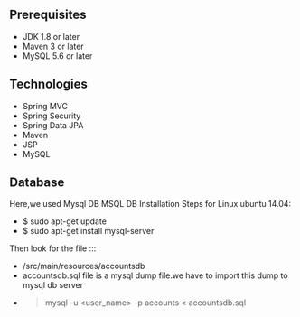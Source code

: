 ## Prerequisites ##
- JDK 1.8 or later
- Maven 3 or later
- MySQL 5.6 or later

## Technologies ##
- Spring MVC
- Spring Security
- Spring Data JPA
- Maven
- JSP
- MySQL
## Database ##
Here,we used Mysql DB 
MSQL DB Installation Steps for Linux ubuntu 14.04:
- $ sudo apt-get update
- $ sudo apt-get install mysql-server

Then look for the file :::
- /src/main/resources/accountsdb
- accountsdb.sql file is a mysql dump file.we have to import this dump to mysql db server
- > mysql -u <user_name> -p accounts < accountsdb.sql
